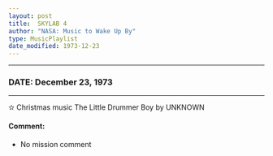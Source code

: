 ```yaml
---
layout: post
title:  SKYLAB 4
author: "NASA: Music to Wake Up By"
type: MusicPlaylist
date_modified: 1973-12-23
---
```


----
### DATE: December 23, 1973
----
✫ Christmas music The Little Drummer Boy by UNKNOWN

#### Comment:
* No mission comment
